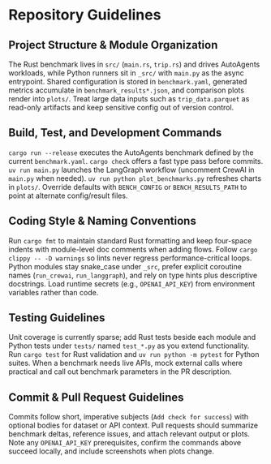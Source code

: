 # Repository Guidelines

## Project Structure & Module Organization
The Rust benchmark lives in `src/` (`main.rs`, `trip.rs`) and drives AutoAgents workloads, while Python runners sit in `_src/` with `main.py` as the async entrypoint. Shared configuration is stored in `benchmark.yaml`, generated metrics accumulate in `benchmark_results*.json`, and comparison plots render into `plots/`. Treat large data inputs such as `trip_data.parquet` as read-only artifacts and keep sensitive config out of version control.

## Build, Test, and Development Commands
`cargo run --release` executes the AutoAgents benchmark defined by the current `benchmark.yaml`. `cargo check` offers a fast type pass before commits. `uv run main.py` launches the LangGraph workflow (uncomment CrewAI in `main.py` when needed). `uv run python plot_benchmarks.py` refreshes charts in `plots/`. Override defaults with `BENCH_CONFIG` or `BENCH_RESULTS_PATH` to point at alternate config/result files.

## Coding Style & Naming Conventions
Run `cargo fmt` to maintain standard Rust formatting and keep four-space indents with module-level doc comments when adding flows. Follow `cargo clippy -- -D warnings` so lints never regress performance-critical loops. Python modules stay snake_case under `_src`, prefer explicit coroutine names (`run_crewai`, `run_langgraph`), and rely on type hints plus descriptive docstrings. Load runtime secrets (e.g., `OPENAI_API_KEY`) from environment variables rather than code.

## Testing Guidelines
Unit coverage is currently sparse; add Rust tests beside each module and Python tests under `tests/` named `test_*.py` as you extend functionality. Run `cargo test` for Rust validation and `uv run python -m pytest` for Python suites. When a benchmark needs live APIs, mock external calls where practical and call out benchmark parameters in the PR description.

## Commit & Pull Request Guidelines
Commits follow short, imperative subjects (`Add check for success`) with optional bodies for dataset or API context. Pull requests should summarize benchmark deltas, reference issues, and attach relevant output or plots. Note any `OPENAI_API_KEY` prerequisites, confirm the commands above succeed locally, and include screenshots when plots change.
